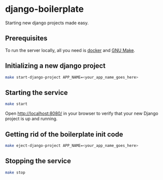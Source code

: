 # django-boilerplate

Starting new django projects made easy.

## Prerequisites
To run the server locally, all you need is [docker](https://www.docker.com/) and [GNU Make](https://www.gnu.org/software/make/).

## Initializing a new django project
```bash
make start-django-project APP_NAME=<your_app_name_goes_here>
```

## Starting the service
```bash
make start
```
Open [http://localhost:8080/](http://localhost:8080/) in your browser to verify that your new Django project is up and running.

## Getting rid of the boilerplate init code
```bash
make eject-django-project APP_NAME=<your_app_name_goes_here>
```

## Stopping the service
```bash
make stop
```
